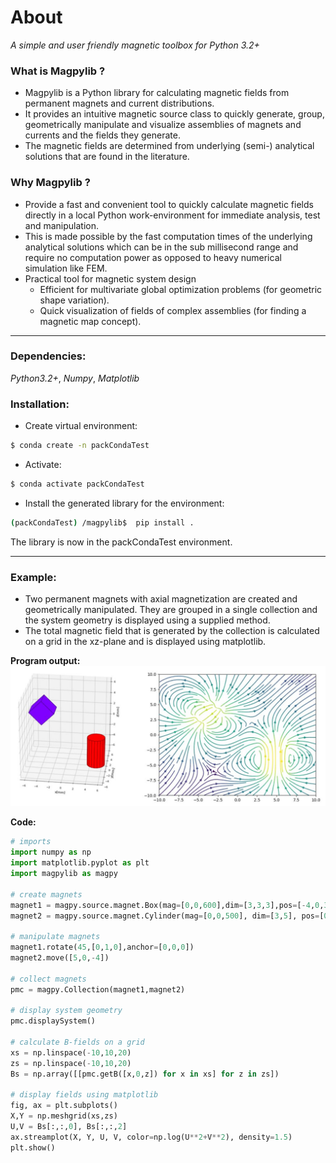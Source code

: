# About
*A simple and user friendly magnetic toolbox for Python 3.2+*


### What is Magpylib ?
 - Magpylib is a Python library for calculating magnetic fields from permanent magnets and current distributions. 
 - It provides an intuitive magnetic source class to quickly generate, group, geometrically manipulate and visualize assemblies of magnets and currents and the fields they generate.
 - The magnetic fields are determined from underlying (semi-) analytical solutions that are found in the literature.

### Why Magpylib ?
- Provide a fast and convenient tool to quickly calculate magnetic fields directly in a local Python work-environment for immediate analysis, test and manipulation.
- This is made possible by the fast computation times of the underlying analytical solutions which can be in the sub millisecond range and require no computation power as opposed to heavy numerical simulation like FEM.
- Practical tool for magnetic system design
    - Efficient for multivariate global optimization problems (for geometric shape variation).
    - Quick visualization of fields of complex assemblies (for finding a magnetic map concept).

---
### Dependencies: 
_Python3.2+_, _Numpy_, _Matplotlib_

### Installation:

- Create virtual environment:
```bash
$ conda create -n packCondaTest 
```
- Activate:

```bash
$ conda activate packCondaTest
```

- Install the generated library for the environment:


```bash
(packCondaTest) /magpylib$  pip install .
```

The library is now in the packCondaTest environment.


---
### Example:

- Two permanent magnets with axial magnetization are created and geometrically manipulated. They are grouped in a single collection and the system geometry is displayed using a supplied method.
- The total magnetic field that is generated by the collection is calculated on a grid in the xz-plane and is displayed using matplotlib.

**Program output:**
![](./img/examplePlot.JPG)

**Code:**
```python
# imports
import numpy as np
import matplotlib.pyplot as plt
import magpylib as magpy
 
# create magnets
magnet1 = magpy.source.magnet.Box(mag=[0,0,600],dim=[3,3,3],pos=[-4,0,3])
magnet2 = magpy.source.magnet.Cylinder(mag=[0,0,500], dim=[3,5], pos=[0,0,0])

# manipulate magnets
magnet1.rotate(45,[0,1,0],anchor=[0,0,0])
magnet2.move([5,0,-4])

# collect magnets
pmc = magpy.Collection(magnet1,magnet2)

# display system geometry
pmc.displaySystem()

# calculate B-fields on a grid
xs = np.linspace(-10,10,20)
zs = np.linspace(-10,10,20)
Bs = np.array([[pmc.getB([x,0,z]) for x in xs] for z in zs])

# display fields using matplotlib
fig, ax = plt.subplots()
X,Y = np.meshgrid(xs,zs)
U,V = Bs[:,:,0], Bs[:,:,2]
ax.streamplot(X, Y, U, V, color=np.log(U**2+V**2), density=1.5)
plt.show() 
```
